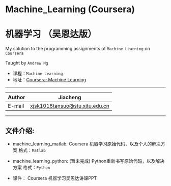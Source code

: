 # Machine_Learning (Coursera)
# 机器学习 （吴恩达版）

My solution to the programming assignments of `Machine Learning` on `Coursera`

Taught by `Andrew Ng`

* 课程：`Machine Learning`
* 地址：[Coursera: Machine Learning](https://www.coursera.org/learn/machine-learning/home/welcome)

****

|Author|Jiacheng|
|---|---
|E-mail|xjsk1016tansuo@stu.xjtu.edu.cn

****

## 文件介绍: 

* machine_learning_matlab:
    Coursera 机器学习原始代码，以及个人的解决方案
格式：`Matlab`

* machine_learning_python: (暂未完成)
    Python重新书写原始代码，以及解决方案
格式：`Python`

* 课件：
    Coursera 机器学习吴恩达讲课PPT

